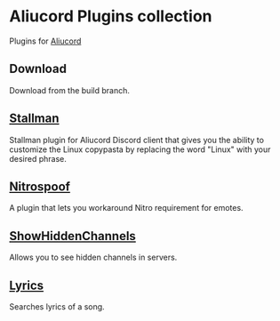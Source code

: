 # Aliucord Plugins collection
Plugins for [Aliucord](https://github.com/Aliucord)

## Download
Download from the build branch.

## [Stallman](/Stallman)
Stallman plugin for Aliucord Discord client that gives you the ability to customize the Linux copypasta by replacing the word "Linux" with your desired phrase.

## [Nitrospoof](/NitroSpoof)
A plugin that lets you workaround Nitro requirement for emotes.

## [ShowHiddenChannels](/ShowHiddenChannels)
Allows you to see hidden channels in servers.

## [Lyrics](/Lyrics)
Searches lyrics of a song.

